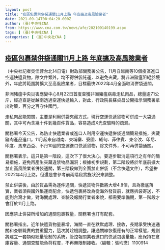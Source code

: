 ```yaml
---
layout: post
title: "疫區包裹禁併袋通關11月上路 年底擴及高風險業者"
date: 2021-09-14T08:04:20.000Z
author: (臺)中央社CNA
from: https://www.cna.com.tw/news/afe/202109140199.aspx
tags: [ (臺)中央社CNA ]
categories: [ (臺)中央社CNA ]
---
```

<!--1631606660000-->
[疫區包裹禁併袋通關11月上路 年底擴及高風險業者](https://www.cna.com.tw/news/afe/202109140199.aspx)
------

<div>
<div></div><div class="paragraph"><p>（中央社記者吳佳蓉台北14日電）財政部關務署公告，11月自越南等10個疫區進口空運快遞貨物，除文件類外，均不得併袋託運，以避免夾藏，將非洲豬瘟阻絕於境外，年底將範圍將擴大至高風險業者，目標最快2022年4月全面取消併袋通關。</p><p>非洲豬瘟中央災害應變中心8月22日首度查獲非洲豬瘟病毒走私肉品，總量逾71公斤，經追查是從越南透過空運快遞輸入，對此，行政院長蘇貞昌公開指示關務署拿出對策，百分之百守住國門。</p><p>走私肉品能闖關，主要是利用併袋夾藏方式，現行空運快遞貨物可併成一大袋通關，其中可內含幾十件到幾百件貨品，容易造成X光查驗時的疏漏。</p><p>關務署今天公告，為防止快遞業者或進口人利用空運快遞併袋通關簡易措施，夾藏豬肉產品進口，11月起來自越南、柬埔寨、寮國、緬甸、菲律賓、東帝汶、印尼、印度、馬來西亞、不丹10國的空運進口快遞貨物，除文件外，不可再併袋通關。</p><p>關務署表示，這只是第一階段，這次下了很大決心，要逐步取消這項行之有年的簡易措施，避免再產生夾藏違禁物品漏洞；根據初步規劃，第二階段將於年底前擴大禁止高風險業者併袋通關，第三階段做到全面禁止併袋（不含快遞文件），希望拚2022年4月上路，但還是會參考前兩階段實施狀況來調整。</p><p>禁止併袋後，由於貨品需為逐件通關，快遞貨物件數將大增4.8倍，且為徹底落實，業者須與國外集運商配合，快遞包裹將改為從海外發貨前，就應拆袋寄送，不能到台灣才做，對海關處理、查驗及報關行業者來說，都需要準備期，第一階段才會訂於11月上路。</p><p>因應禁止併袋所增加的通關包裹數量，關務署也訂有配套。</p><p>關務署指出，近年快遞貨物量暴增，海關一直在默默處理、接收，長期承受快速通關和查驗職責的雙重壓力，這次將趁機調整，讓通關線恢復應有的正常樣態，規劃將建立一套類似總量管制的系統，管控報關業者進口的快遞包裹量能，應保持在倉庫容量、通關查驗能負荷程度，不再無限制接收。（編輯：張均懋）1100914</p></div>
</div>
